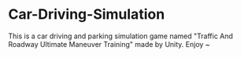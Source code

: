 # Car-Driving-Simulation

This is a car driving and parking simulation game named "Traffic And Roadway Ultimate Maneuver Training" made by Unity. Enjoy ~
